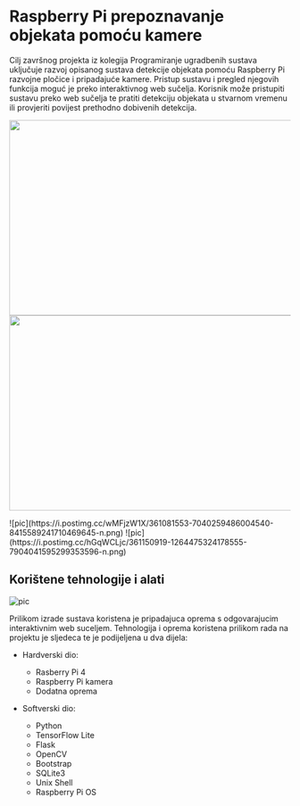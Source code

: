 # Raspberry Pi prepoznavanje objekata pomoću kamere

Cilj završnog projekta iz kolegija Programiranje ugradbenih sustava uključuje razvoj opisanog sustava detekcije objekata pomoću Raspberry Pi razvojne pločice i pripadajuće kamere. Pristup sustavu i pregled njegovih funkcija moguć je preko interaktivnog web sučelja. Korisnik može pristupiti sustavu preko web sučelja te pratiti detekciju objekata u stvarnom vremenu ili provjeriti povijest prethodno dobivenih detekcija.
<p align="center">
  <img align="center" width="600" height="350" src="https://i.postimg.cc/wMFjzW1X/361081553-7040259486004540-8415589241710469645-n.png">
  <img align="center" width="600" height="350" src="https://i.postimg.cc/wMFjzW1X/361081553-7040259486004540-8415589241710469645-n.png">
</p>
![pic](https://i.postimg.cc/wMFjzW1X/361081553-7040259486004540-8415589241710469645-n.png)
![pic](https://i.postimg.cc/hGqWCLjc/361150919-1264475324178555-7904041595299353596-n.png)

## Korištene tehnologije i alati 

![pic](https://i.postimg.cc/W1Txg2f1/358783038-1046020956572762-1906289841692374021-n.jpg)

Prilikom izrade sustava koristena je pripadajuca oprema s odgovarajucim interaktivnim
web suceljem. Tehnologija i oprema koristena prilikom rada na projektu je sljedeca te je
podijeljena u dva dijela:

+ Hardverski dio:
    + Rasberry Pi 4
    + Raspberry Pi kamera
    + Dodatna oprema

+ Softverski dio:
    +  Python 
    +  TensorFlow Lite
    +  Flask
    +  OpenCV
    +  Bootstrap
    +  SQLite3 
    +  Unix Shell
    +  Raspberry Pi OS
